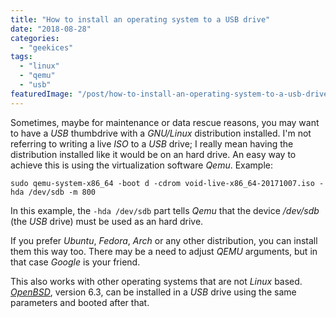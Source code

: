 ```yaml
---
title: "How to install an operating system to a USB drive"
date: "2018-08-28"
categories: 
  - "geekices"
tags: 
  - "linux"
  - "qemu"
  - "usb"
featuredImage: "/post/how-to-install-an-operating-system-to-a-usb-drive/images/Captura-de-ecrã-de-2018-08-28-22-58-35.png"
---
```


Sometimes, maybe for maintenance or data rescue reasons, you may want to have a _USB_ thumbdrive with a _GNU/Linux_ distribution installed. I'm not referring to writing a live _ISO_ to a _USB_ drive; I really mean having the distribution installed like it would be on an hard drive. An easy way to achieve this is using the virtualization software _Qemu_. Example:

```
sudo qemu-system-x86_64 -boot d -cdrom void-live-x86_64-20171007.iso -hda /dev/sdb -m 800
```

In this example, the `-hda /dev/sdb` part tells _Qemu_ that the device _/dev/sdb_ (the _USB_ drive) must be used as an hard drive.

If you prefer _Ubuntu_, _Fedora_, _Arch_ or any other distribution, you can install them this way too. There may be a need to adjust _QEMU_ arguments, but in that case _Google_ is your friend.  

This also works with other operating systems that are not _Linux_ based. [_OpenBSD_](https://openbsd.org), version 6.3, can be installed in a _USB_ drive using the same parameters and booted after that.
